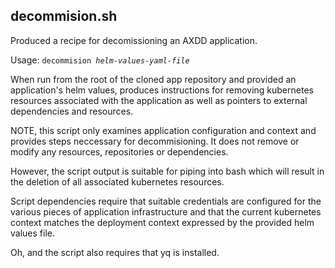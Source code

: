 ## decommision.sh

Produced a recipe for decomissioning an AXDD application.

Usage: <code>decommision *helm-values-yaml-file*</code>

When run from the root of the cloned app repository and provided
an application's helm values, produces instructions for removing
kubernetes resources associated with the application as well as
pointers to external dependencies and resources.

NOTE, this script only examines application configuration and context
and provides steps neccessary for decommisioning.  It does not remove
or modify any resources, repositories or dependencies.

However, the script output is suitable for piping into bash which will
result in the deletion of all associated kubernetes resources.

Script dependencies require that suitable credentials are configured
for the various pieces of application infrastructure and that the
current kubernetes context matches the deployment context expressed
by the provided helm values file.

Oh, and the script also requires that yq is installed.
